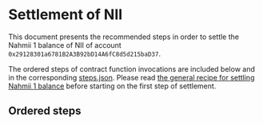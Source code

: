 # Settlement of NII
This document presents the recommended steps in order to settle the Nahmii 1
balance of NII of account `0x29128301a6781B2A3B92bD14A6fC8d5d215baD37`.

The ordered steps of contract function invocations are included below and in
the corresponding [steps.json](./steps.json). Please read [the general recipe
for settling Nahmii 1 balance](../../README.md) before starting on the first
step of settlement.

## Ordered steps


